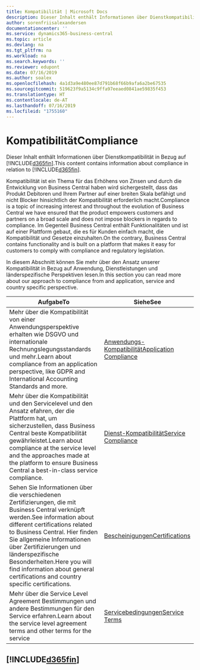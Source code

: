 ```yaml
---
title: Kompatibilität | Microsoft Docs
description: Dieser Inhalt enthält Informationen über Dienstkompatibilität in Bezug auf Business Central.
author: sorenfriisalexandersen
documentationcenter: ''
ms.service: dynamics365-business-central
ms.topic: article
ms.devlang: na
ms.tgt_pltfrm: na
ms.workload: na
ms.search.keywords: ''
ms.reviewer: edupont
ms.date: 07/16/2019
ms.author: soalex
ms.openlocfilehash: 4a1d3a9e480ee87d791b68f66b9afa6a2be67535
ms.sourcegitcommit: 519623f9a5134c9ffa97eeaed0841ae59835f453
ms.translationtype: HT
ms.contentlocale: de-AT
ms.lasthandoff: 07/16/2019
ms.locfileid: "1755160"
---
```

# <a name="compliance"></a><span data-ttu-id="4369b-103">Kompatibilität</span><span class="sxs-lookup"><span data-stu-id="4369b-103">Compliance</span></span>
<span data-ttu-id="4369b-104">Dieser Inhalt enthält Informationen über Dienstkompatibilität in Bezug auf [!INCLUDE[d365fin](../includes/d365fin_md.md)].</span><span class="sxs-lookup"><span data-stu-id="4369b-104">This content contains information about compliance in relation to [!INCLUDE[d365fin](../includes/d365fin_md.md)].</span></span>  

<span data-ttu-id="4369b-105">Kompatibilität ist ein Thema für das Erhöhens von Zinsen und durch die Entwicklung von Business Central haben wird sichergestellt, dass das Produkt Debitoren und Ihrem Partner auf einer breiten Skala befähigt und nicht Blocker hinsichtlich der Kompatibilität erforderlich macht.</span><span class="sxs-lookup"><span data-stu-id="4369b-105">Compliance is a topic of increasing interest and throughout the evolution of Business Central we have ensured that the product empowers customers and partners on a broad scale and does not impose blockers in regards to compliance.</span></span> <span data-ttu-id="4369b-106">Im Gegenteil Business Central enthält Funktionalitäten und ist auf einer Plattform gebaut, die es für Kunden einfach macht, die Kompatibilität und Gesetze einzuhalten.</span><span class="sxs-lookup"><span data-stu-id="4369b-106">On the contrary, Business Central contains functionality and is built on a platform that makes it easy for customers to comply with compliance and regulatory legislation.</span></span>

<span data-ttu-id="4369b-107">In diesem Abschnitt können Sie mehr über den Ansatz unserer Kompatibilität in Bezug auf Anwendung, Dienstleistungen und länderspezifische Perspektiven lesen.</span><span class="sxs-lookup"><span data-stu-id="4369b-107">In this section you can read more about our approach to compliance from and application, service and country specific perspective.</span></span>

|<span data-ttu-id="4369b-108">**Aufgabe**</span><span class="sxs-lookup"><span data-stu-id="4369b-108">**To**</span></span>|<span data-ttu-id="4369b-109">**Siehe**</span><span class="sxs-lookup"><span data-stu-id="4369b-109">**See**</span></span>|  
|------------|-------------|  
|<span data-ttu-id="4369b-110">Mehr über die Kompatibilität von einer Anwendungsperspektive erhalten wie DSGVO und internationale Rechnungslegungsstandards und mehr.</span><span class="sxs-lookup"><span data-stu-id="4369b-110">Learn about compliance from an application perspective, like GDPR and International Accounting Standards and more.</span></span>|[<span data-ttu-id="4369b-111">Anwendungs-Kompatibilität</span><span class="sxs-lookup"><span data-stu-id="4369b-111">Application Compliance</span></span>](compliance-application-compliance.md)|  
|<span data-ttu-id="4369b-112">Mehr über die Kompatibilität und den Servicelevel und den Ansatz efahren, der die Plattform hat, um sicherzustellen, dass Business Central beste Kompatibilität gewährleistet.</span><span class="sxs-lookup"><span data-stu-id="4369b-112">Learn about compliance at the service level and the approaches made at the platform to ensure Business Central a best-in-class service compliance.</span></span>|[<span data-ttu-id="4369b-113">Dienst-Kompatibilität</span><span class="sxs-lookup"><span data-stu-id="4369b-113">Service Compliance</span></span>](compliance-service-compliance.md)|  
|<span data-ttu-id="4369b-114">Sehen Sie Informationen über die verschiedenen Zertifizierungen, die mit Business Central verknüpft werden.</span><span class="sxs-lookup"><span data-stu-id="4369b-114">See information about different certifications related to Business Central.</span></span> <span data-ttu-id="4369b-115">Hier finden Sie allgemeine Informationen über Zertifizierungen und länderspezifische Besonderheiten.</span><span class="sxs-lookup"><span data-stu-id="4369b-115">Here you will find information about general certifications and country specific certifications.</span></span>|[<span data-ttu-id="4369b-116">Bescheinigungen</span><span class="sxs-lookup"><span data-stu-id="4369b-116">Certifications</span></span>](compliance-certifications.md)|  
|<span data-ttu-id="4369b-117">Mehr über die Service Level Agreement Bestimmungen und andere Bestimmungen für den Service erfahren.</span><span class="sxs-lookup"><span data-stu-id="4369b-117">Learn about the service level agreement terms and other terms for the service</span></span>|[<span data-ttu-id="4369b-118">Servicebedingungen</span><span class="sxs-lookup"><span data-stu-id="4369b-118">Service Terms</span></span>](compliance-service-compliance.md#service-terms)|  

## [!INCLUDE[d365fin](../includes/free_trial_md.md)]  
